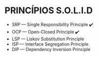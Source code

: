 # PRINCÍPIOS S.O.L.I.D

- SRP — Single Responsibility Principle ✔️
- OCP — Open-Closed Principle ✔️
- LSP — Liskov Substitution Principle
- ISP — Interface Segregation Principle
- DIP — Dependency Inversion Principle
